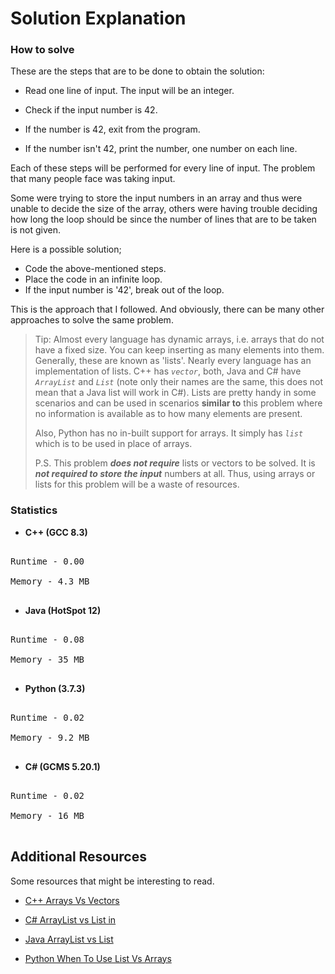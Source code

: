 
# Solution Explanation

  

### How to solve

  

These are the steps that are to be done to obtain the solution:

  

- Read one line of input. The input will be an integer.

- Check if the input number is 42.

- If the number is 42, exit from the program.

- If the number isn't 42, print the number, one number on each line.

  

Each of these steps will be performed for every line of input. The problem that many people face was taking input.

  

Some were trying to store the input numbers in an array and thus were unable to decide the size of the array, others were having trouble deciding how long the loop should be since the number of lines that are to be taken is not given.

  

Here is a possible solution;

-   Code the above-mentioned steps.
-   Place the code in an infinite loop.
-   If the input number is '42', break out of the loop.

This is the approach that I followed. And obviously, there can be many other approaches to solve the same problem.

  

> Tip: Almost every language has dynamic arrays, i.e. arrays that do not have a fixed size. You can keep inserting as many elements into them. Generally, these are known as 'lists'. Nearly every language has an implementation of lists. C++ has *`vector`*, both, Java and C# have *`ArrayList`* and *`List`* (note only their names are the same, this does not mean that a Java list will work in C#). Lists are pretty handy in some scenarios and can be used in scenarios **similar to** this problem where no information is available as to how many elements are present.
>
> Also, Python has no in-built support for arrays. It simply has *`list`* which is to be used in place of arrays.
> 
> P.S. This problem ***does not require*** lists or vectors to be solved. It is ***not required to store the input*** numbers at all. Thus, using arrays or lists for this problem will be a waste of resources.

  

### Statistics

- **C++ (GCC 8.3)**

<pre>

Runtime - 0.00

Memory - 4.3 MB

</pre>

- **Java (HotSpot 12)**

<pre>

Runtime - 0.08

Memory - 35 MB

</pre>

- **Python (3.7.3)**

<pre>

Runtime - 0.02

Memory - 9.2 MB

</pre>

- **C# (GCMS 5.20.1)**

<pre>

Runtime - 0.02

Memory - 16 MB

</pre>

  

## Additional Resources

Some resources that might be interesting to read.<br>

- [C++ Arrays Vs Vectors](https://stackoverflow.com/a/15079462)

- [C# ArrayList vs List in](https://stackoverflow.com/questions/2309694/arraylist-vs-list-in-c-sharp)

- [Java ArrayList vs List](https://stackoverflow.com/questions/14903145/what-is-the-difference-between-list-and-arraylist)

- [Python When To Use List Vs Arrays](https://stackoverflow.com/a/176589)
